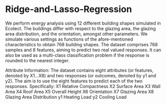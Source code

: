 # Ridge-and-Lasso-Regression
We perform energy analysis using 12 different building shapes simulated in Ecotect. The buildings differ with respect to the glazing area, the glazing area distribution, and the orientation, amongst other parameters.
We simulate various settings as functions of the afore-mentioned characteristics to obtain
768 building shapes. The dataset comprises 768 samples and 8 features, aiming to predict two real
valued responses. It can also be used as a multi-class classification problem if the response is
rounded to the nearest integer.

Attribute Information:
The dataset contains eight attributes (or features, denoted by X1...X8) and two responses (or
outcomes, denoted by y1 and y2). The aim is to use the eight features to predict each of the two
responses.
Specifically:
X1 Relative Compactness
X2 Surface Area
X3 Wall Area
X4 Roof Area
X5 Overall Height
X6 Orientation
X7 Glazing Area
X8 Glazing Area Distribution
y1 Heating Load
y2 Cooling Load
